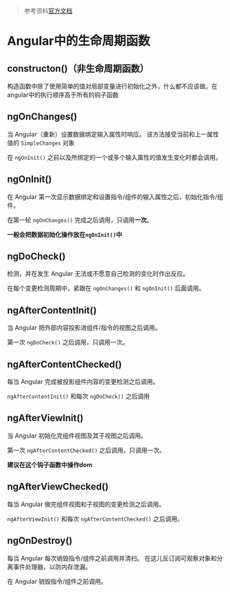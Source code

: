 > 参考资料[官方文档](https://angular.cn/guide/lifecycle-hooks)

#  Angular中的生命周期函数

## constructon()（非生命周期函数）

构造函数中除了使用简单的值对局部变量进行初始化之外，什么都不应该做。在angular中的执行顺序高于所有的钩子函数

## ngOnChanges()

当 Angular（重新）设置数据绑定输入属性时响应。 该方法接受当前和上一属性值的 `SimpleChanges` 对象

在 `ngOnInit()` 之前以及所绑定的一个或多个输入属性的值发生变化时都会调用。

## ngOnInit()

在 Angular 第一次显示数据绑定和设置指令/组件的输入属性之后，初始化指令/组件。

在第一轮 `ngOnChanges()` 完成之后调用，只调用**一次**。

**一般会把数据初始化操作放在`ngOnInit()`中**

## ngDoCheck()

检测，并在发生 Angular 无法或不愿意自己检测的变化时作出反应。

在每个变更检测周期中，紧跟在 `ngOnChanges()` 和 `ngOnInit()` 后面调用。

## ngAfterContentInit()

当 Angular 把外部内容投影进组件/指令的视图之后调用。

第一次 `ngDoCheck()` 之后调用，只调用一次。

## ngAfterContentChecked()

每当 Angular 完成被投影组件内容的变更检测之后调用。

`ngAfterContentInit()` 和每次 `ngDoCheck()` 之后调用

## ngAfterViewInit()

当 Angular 初始化完组件视图及其子视图之后调用。

第一次 `ngAfterContentChecked()` 之后调用，只调用一次。

**建议在这个钩子函数中操作dom**

## ngAfterViewChecked()

每当 Angular 做完组件视图和子视图的变更检测之后调用。

`ngAfterViewInit()` 和每次 `ngAfterContentChecked()` 之后调用。

## ngOnDestroy()

每当 Angular 每次销毁指令/组件之前调用并清扫。 在这儿反订阅可观察对象和分离事件处理器，以防内存泄漏。

在 Angular 销毁指令/组件之前调用。